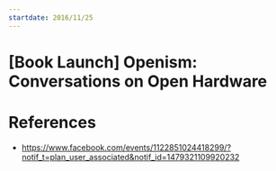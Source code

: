 ```yaml
---
startdate: 2016/11/25
---
```

# [Book Launch] Openism: Conversations on Open Hardware

# References
* https://www.facebook.com/events/1122851024418299/?notif_t=plan_user_associated&notif_id=1479321109920232
